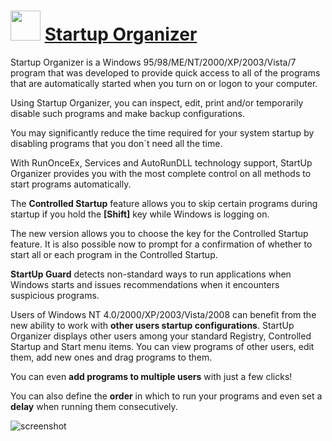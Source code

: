 ﻿# <img src="https://cdn.jsdelivr.net/gh/chtof/chocolatey-packages/automatic/startup-organizer/startup-organizer.png" width="48" height="48"/> [Startup Organizer](https://chocolatey.org/packages/startup-organizer)

Startup Organizer is a Windows 95/98/ME/NT/2000/XP/2003/Vista/7 program that was developed to provide quick access to all of the programs that are automatically started when you turn on or logon to your computer.

Using Startup Organizer, you can inspect, edit, print and/or temporarily disable such programs and make backup configurations.

You may significantly reduce the time required for your system startup by disabling programs that you don`t need all the time.

With RunOnceEx, Services and AutoRunDLL technology support, StartUp Organizer provides you with the most complete control on all methods to start programs automatically.

The **Controlled Startup** feature allows you to skip certain programs during startup if you hold the **[Shift]** key while Windows is logging on.

The new version allows you to choose the key for the Controlled Startup feature. It is also possible now to prompt for a confirmation of whether to start all or each program in the Controlled Startup.

**StartUp Guard** detects non-standard ways to run applications when Windows starts and issues recommendations when it encounters suspicious programs.

Users of Windows NT 4.0/2000/XP/2003/Vista/2008 can benefit from the new ability to work with **other users startup configurations**. StartUp Organizer displays other users among your standard Registry, Controlled Startup and Start menu items. You can view programs of other users, edit them, add new ones and drag programs to them.

You can even **add programs to multiple users** with just a few clicks!

You can also define the **order** in which to run your programs and even set a **delay** when running them consecutively.

![screenshot](https://cdn.jsdelivr.net/gh/chtof/chocolatey-packages/automatic/startup-organizer/screenshot.png)